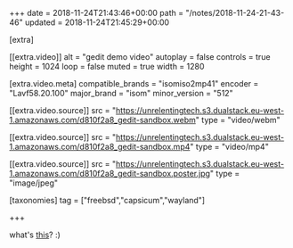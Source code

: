 +++
date = 2018-11-24T21:43:46+00:00
path = "/notes/2018-11-24-21-43-46"
updated = 2018-11-24T21:45:29+00:00

[extra]

[[extra.video]]
alt = "gedit demo video"
autoplay = false
controls = true
height = 1024
loop = false
muted = true
width = 1280

[extra.video.meta]
compatible_brands = "isomiso2mp41"
encoder = "Lavf58.20.100"
major_brand = "isom"
minor_version = "512"

[[extra.video.source]]
src = "https://unrelentingtech.s3.dualstack.eu-west-1.amazonaws.com/d810f2a8_gedit-sandbox.webm"
type = "video/webm"

[[extra.video.source]]
src = "https://unrelentingtech.s3.dualstack.eu-west-1.amazonaws.com/d810f2a8_gedit-sandbox.mp4"
type = "video/mp4"

[[extra.video.source]]
src = "https://unrelentingtech.s3.dualstack.eu-west-1.amazonaws.com/d810f2a8_gedit-sandbox.poster.jpg"
type = "image/jpeg"

[taxonomies]
tag = ["freebsd","capsicum","wayland"]

+++

what's [this](https://github.com/myfreeweb/capsicumizer)? :)